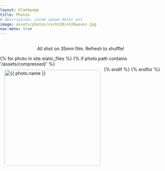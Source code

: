 ```yaml
---
layout: blankpage
title: Photos
# description: Lorem ipsum dolor est
image: assets/photos/cork%20in%20waves.jpg
nav-menu: true
---
```

<head>
    <meta charset="UTF-8">
    <meta name="viewport" content="width=device-width, initial-scale=1.0">
    <style>
         #title {
            text-align: center;
            margin-top: 30px;
        }
        body {
            margin: 0;
            padding: 0;
            font-family: _font(family); /* Use the font variable */
        }
        #photos {
            display: flex;
            flex-wrap: wrap;
            justify-content: center;
        }
        .photo {
            margin: 10px;
            cursor: pointer;
            position: relative;
            transition: transform 0.3s ease;
        }
        .photo img {
            width: 300px; /* Set fixed width */
            height: auto; /* Automatically adjust height to maintain aspect ratio */
            object-fit: cover;
            border-radius: 5px;
            transition: filter 0.3s ease; /* Add transition for blur effect */
        }
        .photo .description {
            display: none;
            position: absolute;
            top: 50%; /* Position on top of thumbnail */
            left: 50%;
            transform: translate(-50%, -50%);
            z-index: 1;
            /* background-color: rgba(0, 0, 0, 0.7); */
            color: #fff;
            padding: 10px;
            border-radius: 5px;
            font-size: 20px; /* Increase font size */
            text-align: center;
        }
        .photo:hover img {
            filter: blur(3px); /* Apply blur effect on hover */
        }
        .photo:hover .description {
            display: block; /* Show description on hover */
        }
        .photo.expanded img {
            filter: none; /* Remove blur effect when expanded */
            width: auto;
            height: auto;
            max-width: 80vw;
            max-height: 80vh;
            position: fixed;
            top: 50%;
            left: 50%;
            transform: translate(-50%, -50%);
            z-index: 1000;
            cursor: zoom-out;
        }   
        .photo.expanded .description {
            display: block;
            position: fixed;
            bottom: 20px;
            left: 50%;
            transform: translate(-50%, 85%);
            z-index: 1001;
            color: #fff;
            padding: 10px;
            border-radius: 5px;
            font-size: 30px; /* Increase font size */
            text-align: center;
        }
        #overlay {
            position: fixed;
            top: 0;
            left: 0;
            width: 100%;
            height: 100%;
            background-color: rgba(0, 0, 0, 0.5); /* Semi-transparent black overlay */
            backdrop-filter: blur(5px); /* Apply blur effect to the overlay */
            pointer-events: none; /* Allow click events to pass through the overlay */
            z-index: -1; /* Initially behind other elements */
            display: none; /* Initially hidden */
        }
        .photo.expanded {
            z-index: 1000; /* Ensure the expanded photo is on top of the overlay */
        }
    </style>
</head>
<body>
    <div id="overlay"></div> <!-- Overlay element -->
    <div id="title">
        <p>All shot on 35mm film. Refresh to shuffle!</p>
    </div>
    <div id="photos">
        {% for photo in site.static_files %}
            {% if photo.path contains '/assets/compressed/' %}
                <div class="photo" onclick="toggleExpand(this)">
                    <img src="{{ photo.path | remove_first: '/' }}" alt="{{ photo.name }}">
                    <div class="description">{{ photo.name | split: '.' | first }}</div>
                </div>
            {% endif %}
        {% endfor %}
    </div>
    <script>
        // Function to shuffle an array
        function shuffleArray(array) {
            for (let i = array.length - 1; i > 0; i--) {
                const j = Math.floor(Math.random() * (i + 1));
                [array[i], array[j]] = [array[j], array[i]];
            }
            return array;
        }

        // Array to store photo paths
        let photoPaths = [];

        // Function to populate photoPaths and shuffle it
        function preparePhotos() {
            {% for photo in site.static_files %}
                {% if photo.path contains '/assets/compressed/' %}
                    photoPaths.push("{{ photo.path | remove_first: '/' }}");
                {% endif %}
            {% endfor %}
            photoPaths = shuffleArray(photoPaths);
        }

        // Function to generate photo elements and append them to the photos container
        function generatePhotos() {
            const photosContainer = document.getElementById('photos');
            photosContainer.innerHTML = ''; // Clear existing content
            photoPaths.forEach(path => {
                const photoName = path.split('/').pop().split('.')[0]; // Extract photo name from path
                const photoElement = `
                    <div class="photo" onclick="toggleExpand(this)">
                        <img src="${path}" alt="${photoName}">
                        <div class="description">${photoName}</div>
                    </div>`;
                photosContainer.innerHTML += photoElement;
            });
        }

         // Function to toggle photo expansion
        function toggleExpand(element) {
            const photosContainer = document.getElementById('photos');
            const overlay = document.getElementById('overlay');

            element.classList.toggle('expanded');

            // Toggle visibility and z-index of the overlay
            overlay.style.display = element.classList.contains('expanded') ? 'block' : 'none';
            overlay.style.zIndex = element.classList.contains('expanded') ? '999' : '-1';

            // Add event listener to overlay to handle clicks
            overlay.style.pointerEvents = element.classList.contains('expanded') ? 'auto' : 'none';

            // Add event listener to document to handle clicks
            if (element.classList.contains('expanded')) {
                document.addEventListener('click', minimizeExpandedImage);
            } else {
                document.removeEventListener('click', minimizeExpandedImage);
            }
        }

        // Function to minimize expanded image if click occurs outside the expanded image
        function minimizeExpandedImage(event) {
            const expandedImage = document.querySelector('.photo.expanded');
            if (expandedImage && !expandedImage.contains(event.target)) {
                toggleExpand(expandedImage);
            }
        }

        // Call functions to prepare and generate photos when the page loads
        window.onload = function() {
            preparePhotos();
            generatePhotos();
        };
    </script>
</body>